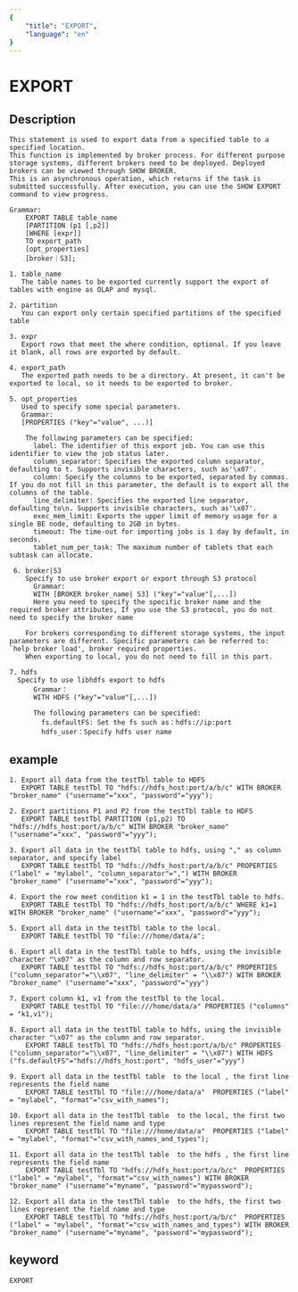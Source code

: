 ```yaml
---
{
    "title": "EXPORT",
    "language": "en"
}
---
```


<!-- 
Licensed to the Apache Software Foundation (ASF) under one
or more contributor license agreements.  See the NOTICE file
distributed with this work for additional information
regarding copyright ownership.  The ASF licenses this file
to you under the Apache License, Version 2.0 (the
"License"); you may not use this file except in compliance
with the License.  You may obtain a copy of the License at

  http://www.apache.org/licenses/LICENSE-2.0

Unless required by applicable law or agreed to in writing,
software distributed under the License is distributed on an
"AS IS" BASIS, WITHOUT WARRANTIES OR CONDITIONS OF ANY
KIND, either express or implied.  See the License for the
specific language governing permissions and limitations
under the License.
-->

# EXPORT
## Description

    This statement is used to export data from a specified table to a specified location.
    This function is implemented by broker process. For different purpose storage systems, different brokers need to be deployed. Deployed brokers can be viewed through SHOW BROKER.
    This is an asynchronous operation, which returns if the task is submitted successfully. After execution, you can use the SHOW EXPORT command to view progress.

    Grammar:
        EXPORT TABLE table_name
        [PARTITION (p1 [,p2]]
        [WHERE [expr]]
        TO export_path
        [opt_properties]
        [broker｜S3];

    1. table_name
       The table names to be exported currently support the export of tables with engine as OLAP and mysql.

    2. partition
       You can export only certain specified partitions of the specified table

    3. expr
       Export rows that meet the where condition, optional. If you leave it blank, all rows are exported by default. 

    4. export_path
       The exported path needs to be a directory. At present, it can't be exported to local, so it needs to be exported to broker.

    5. opt_properties
       Used to specify some special parameters.
       Grammar:
       [PROPERTIES ("key"="value", ...)]

        The following parameters can be specified:
          label: The identifier of this export job. You can use this identifier to view the job status later.
          column_separator: Specifies the exported column separator, defaulting to t. Supports invisible characters, such as'\x07'.
          column: Specify the columns to be exported, separated by commas. If you do not fill in this parameter, the default is to export all the columns of the table.
          line_delimiter: Specifies the exported line separator, defaulting to\n. Supports invisible characters, such as'\x07'.
          exec_mem_limit: Exports the upper limit of memory usage for a single BE node, defaulting to 2GB in bytes.
          timeout: The time-out for importing jobs is 1 day by default, in seconds.
          tablet_num_per_task: The maximum number of tablets that each subtask can allocate.

     6. broker|S3
        Specify to use broker export or export through S3 protocol
          Grammar:
          WITH [BROKER broker_name| S3] ("key"="value"[,...])
          Here you need to specify the specific broker name and the required broker attributes, If you use the S3 protocol, you do not need to specify the broker name

        For brokers corresponding to different storage systems, the input parameters are different. Specific parameters can be referred to: `help broker load', broker required properties.
        When exporting to local, you do not need to fill in this part.

    7. hdfs
      Specify to use libhdfs export to hdfs
          Grammar：
          WITH HDFS ("key"="value"[,...])

          The following parameters can be specified:
            fs.defaultFS: Set the fs such as：hdfs://ip:port
            hdfs_user：Specify hdfs user name

## example

    1. Export all data from the testTbl table to HDFS
       EXPORT TABLE testTbl TO "hdfs://hdfs_host:port/a/b/c" WITH BROKER "broker_name" ("username"="xxx", "password"="yyy");

    2. Export partitions P1 and P2 from the testTbl table to HDFS
       EXPORT TABLE testTbl PARTITION (p1,p2) TO "hdfs://hdfs_host:port/a/b/c" WITH BROKER "broker_name" ("username"="xxx", "password"="yyy");

    3. Export all data in the testTbl table to hdfs, using "," as column separator, and specify label
       EXPORT TABLE testTbl TO "hdfs://hdfs_host:port/a/b/c" PROPERTIES ("label" = "mylabel", "column_separator"=",") WITH BROKER "broker_name" ("username"="xxx", "password"="yyy");

    4. Export the row meet condition k1 = 1 in the testTbl table to hdfs.
       EXPORT TABLE testTbl TO "hdfs://hdfs_host:port/a/b/c" WHERE k1=1 WITH BROKER "broker_name" ("username"="xxx", "password"="yyy");

    5. Export all data in the testTbl table to the local.
       EXPORT TABLE testTbl TO "file:///home/data/a";

    6. Export all data in the testTbl table to hdfs, using the invisible character "\x07" as the column and row separator. 
       EXPORT TABLE testTbl TO "hdfs://hdfs_host:port/a/b/c" PROPERTIES ("column_separator"="\\x07", "line_delimiter" = "\\x07") WITH BROKER "broker_name" ("username"="xxx", "password"="yyy")

    7. Export column k1, v1 from the testTbl to the local.
       EXPORT TABLE testTbl TO "file:///home/data/a" PROPERTIES ("columns" = "k1,v1");

    8. Export all data in the testTbl table to hdfs, using the invisible character "\x07" as the column and row separator. 
        EXPORT TABLE testTbl TO "hdfs://hdfs_host:port/a/b/c" PROPERTIES ("column_separator"="\\x07", "line_delimiter" = "\\x07") WITH HDFS ("fs.defaultFS"="hdfs://hdfs_host:port", "hdfs_user"="yyy")

    9. Export all data in the testTbl table  to the local , the first line represents the field name
        EXPORT TABLE testTbl TO "file:///home/data/a"  PROPERTIES ("label" = "mylabel", "format"="csv_with_names");
    
    10. Export all data in the testTbl table  to the local, the first two lines represent the field name and type
        EXPORT TABLE testTbl TO "file:///home/data/a"  PROPERTIES ("label" = "mylabel", "format"="csv_with_names_and_types");
        
    11. Export all data in the testTbl table  to the hdfs , the first line represents the field name
        EXPORT TABLE testTbl TO "hdfs://hdfs_host:port/a/b/c"  PROPERTIES ("label" = "mylabel", "format"="csv_with_names") WITH BROKER "broker_name" ("username"="myname", "password"="mypassword");
    
    12. Export all data in the testTbl table  to the hdfs, the first two lines represent the field name and type
        EXPORT TABLE testTbl TO "hdfs://hdfs_host:port/a/b/c"  PROPERTIES ("label" = "mylabel", "format"="csv_with_names_and_types") WITH BROKER "broker_name" ("username"="myname", "password"="mypassword");

## keyword
    EXPORT
